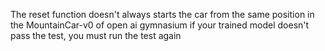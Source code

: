 The reset function doesn't always starts the car from the same position in the MountainCar-v0 of open ai gymnasium 
if your trained  model doesn't pass the test, you must run the test again
